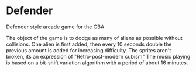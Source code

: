 # Defender
Defender style arcade game for the GBA

The object of the game is to dodge as many of aliens as possible without collisions.
One alien is first added, then every 10 seconds double the previous amount is added
for increasing difficulty.
The sprites aren't broken, its an expression of "Retro-post-modern cubism"
The music playing is based on a bit-shift variation algorithm with a period of about
16 minutes.
